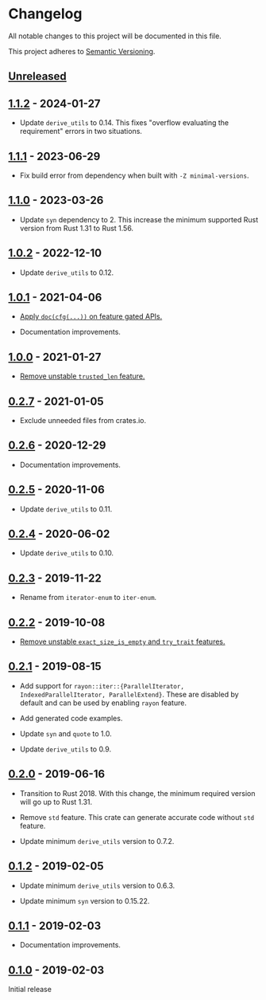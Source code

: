 # Changelog

All notable changes to this project will be documented in this file.

This project adheres to [Semantic Versioning](https://semver.org).

<!--
Note: In this file, do not use the hard wrap in the middle of a sentence for compatibility with GitHub comment style markdown rendering.
-->

## [Unreleased]

## [1.1.2] - 2024-01-27

- Update `derive_utils` to 0.14. This fixes "overflow evaluating the requirement" errors in two situations.

## [1.1.1] - 2023-06-29

- Fix build error from dependency when built with `-Z minimal-versions`.

## [1.1.0] - 2023-03-26

- Update `syn` dependency to 2. This increase the minimum supported Rust version from Rust 1.31 to Rust 1.56.

## [1.0.2] - 2022-12-10

- Update `derive_utils` to 0.12.

## [1.0.1] - 2021-04-06

- [Apply `doc(cfg(...))` on feature gated APIs.](https://github.com/taiki-e/iter-enum/pull/15)

- Documentation improvements.

## [1.0.0] - 2021-01-27

- [Remove unstable `trusted_len` feature.](https://github.com/taiki-e/iter-enum/pull/14)

## [0.2.7] - 2021-01-05

- Exclude unneeded files from crates.io.

## [0.2.6] - 2020-12-29

- Documentation improvements.

## [0.2.5] - 2020-11-06

- Update `derive_utils` to 0.11.

## [0.2.4] - 2020-06-02

- Update `derive_utils` to 0.10.

## [0.2.3] - 2019-11-22

- Rename from `iterator-enum` to `iter-enum`.

## [0.2.2] - 2019-10-08

- [Remove unstable `exact_size_is_empty` and `try_trait` features.](https://github.com/taiki-e/iter-enum/pull/7)

## [0.2.1] - 2019-08-15

- Add support for `rayon::iter::{ParallelIterator, IndexedParallelIterator, ParallelExtend}`. These are disabled by default and can be used by enabling `rayon` feature.

- Add generated code examples.

- Update `syn` and `quote` to 1.0.

- Update `derive_utils` to 0.9.

## [0.2.0] - 2019-06-16

- Transition to Rust 2018. With this change, the minimum required version will go up to Rust 1.31.

- Remove `std` feature. This crate can generate accurate code without `std` feature.

- Update minimum `derive_utils` version to 0.7.2.

## [0.1.2] - 2019-02-05

- Update minimum `derive_utils` version to 0.6.3.

- Update minimum `syn` version to 0.15.22.

## [0.1.1] - 2019-02-03

- Documentation improvements.

## [0.1.0] - 2019-02-03

Initial release

[Unreleased]: https://github.com/taiki-e/iter-enum/compare/v1.1.2...HEAD
[1.1.2]: https://github.com/taiki-e/iter-enum/compare/v1.1.1...v1.1.2
[1.1.1]: https://github.com/taiki-e/iter-enum/compare/v1.1.0...v1.1.1
[1.1.0]: https://github.com/taiki-e/iter-enum/compare/v1.0.2...v1.1.0
[1.0.2]: https://github.com/taiki-e/iter-enum/compare/v1.0.1...v1.0.2
[1.0.1]: https://github.com/taiki-e/iter-enum/compare/v1.0.0...v1.0.1
[1.0.0]: https://github.com/taiki-e/iter-enum/compare/v0.2.7...v1.0.0
[0.2.7]: https://github.com/taiki-e/iter-enum/compare/v0.2.6...v0.2.7
[0.2.6]: https://github.com/taiki-e/iter-enum/compare/v0.2.5...v0.2.6
[0.2.5]: https://github.com/taiki-e/iter-enum/compare/v0.2.4...v0.2.5
[0.2.4]: https://github.com/taiki-e/iter-enum/compare/v0.2.3...v0.2.4
[0.2.3]: https://github.com/taiki-e/iter-enum/compare/v0.2.2...v0.2.3
[0.2.2]: https://github.com/taiki-e/iter-enum/compare/v0.2.1...v0.2.2
[0.2.1]: https://github.com/taiki-e/iter-enum/compare/v0.2.0...v0.2.1
[0.2.0]: https://github.com/taiki-e/iter-enum/compare/v0.1.2...v0.2.0
[0.1.2]: https://github.com/taiki-e/iter-enum/compare/v0.1.1...v0.1.2
[0.1.1]: https://github.com/taiki-e/iter-enum/compare/v0.1.0...v0.1.1
[0.1.0]: https://github.com/taiki-e/iter-enum/releases/tag/v0.1.0

